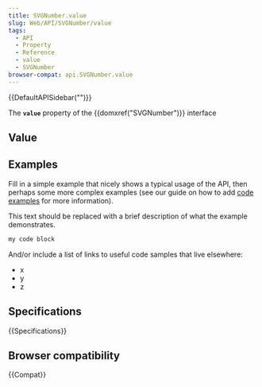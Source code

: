 ```yaml
---
title: SVGNumber.value
slug: Web/API/SVGNumber/value
tags:
  - API
  - Property
  - Reference
  - value
  - SVGNumber
browser-compat: api.SVGNumber.value
---
```

{{DefaultAPISidebar("")}}

The **`value`** property of the {{domxref("SVGNumber")}} interface 

## Value



## Examples

Fill in a simple example that nicely shows a typical usage of the API, then perhaps some more complex examples (see our guide on how to add [code examples](/en-US/docs/MDN/Contribute/Structures/Code_examples) for more information).

This text should be replaced with a brief description of what the example demonstrates.

```js
my code block
```

And/or include a list of links to useful code samples that live elsewhere:

*   x
*   y
*   z

## Specifications

{{Specifications}}

## Browser compatibility

{{Compat}}


